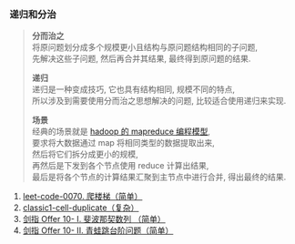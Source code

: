 ### 递归和分治
> **分而治之**  
> 将原问题划分成多个规模更小且结构与原问题结构相同的子问题,  
> 先解决这些子问题, 然后再合并其结果, 最终得到原问题的结果.  
> 
> **递归**  
> 递归是一种变成技巧, 它也具有结构相同, 规模不同的特点,  
> 所以涉及到需要使用分而治之思想解决的问题, 比较适合使用递归来实现.  
> 
> **场景**  
> 经典的场景就是 [hadoop 的 mapreduce 编程模型](../../../bigdata/mapreduce-python/README.md),   
> 要求将大数据通过 map 将相同类型的数据提取出来,   
> 然后将它们拆分成更小的规模,   
> 再然后是下发到各个节点使用 reduce 计算出结果,  
> 最后是将各个节点的计算结果汇聚到主节点中进行合并, 得出最终的结果.    

1. [leet-code-0070. 爬楼梯（简单）](./0070-climb-stairs.py)
2. [classic1-cell-duplicate（复杂）](./classic1-cell-duplicate.py)
3. [剑指 Offer 10- I. 斐波那契数列 （简单）](./offer10-fibonacci.py)
4. [剑指 Offer 10- II. 青蛙跳台阶问题（简单）](./offer10-num-ways.py)
